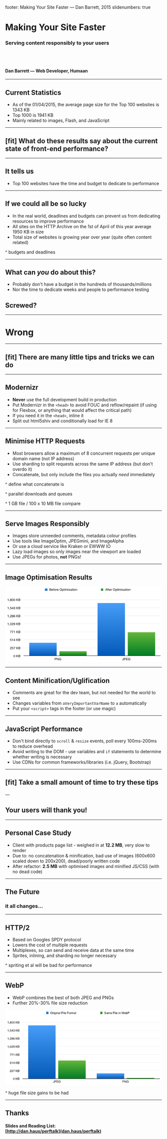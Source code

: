 footer: Making Your Site Faster — Dan Barrett, 2015
slidenumbers: true
# Making Your Site Faster
### Serving content responsibly to your users

#### <br /><br /><br />Dan Barrett — Web Developer, Humaan

---

## Current Statistics
- As of the 01/04/2015, the average page size for the Top 100 websites is 1343 KB
- Top 1000 is 1941 KB
- Mainly related to images, Flash, and JavaScript

---

## [fit] What do these results say about the current state of front-end performance?

---

## It tells us
- Top 100 websites have the time and budget to dedicate to performance

---

## If we could all be so lucky

- In the real world, deadlines and budgets can prevent us from dedicating resources to improve performance
- All sites on the HTTP Archive on the 1st of April of this year average 1950 KB in size
- Total size of websites is growing year over year (quite often content related)

^ budgets and deadlines

---

## What can _you_ do about this?

- Probably don't have a budget in the hundreds of thousands/millions
- Nor the time to dedicate weeks and people to performance testing

## Screwed?

---

# **Wrong**

---

## [fit] There are many little tips and tricks we can do

---

## Modernizr
- **Never** use the full development build in production
- Put Modernizr in the `<head>` to avoid FOUC and reflow/repaint (if using for Flexbox, or anything that would affect the critical path)
- If you need it in the `<head>`, inline it
- Split out html5shiv and conditionally load for IE 8

---

## Minimise HTTP Requests
- Most browsers allow a maximum of 8 concurrent requests per unique domain name (not IP address)
- Use sharding to split requests across the same IP address (but don't overdo it)
- Concatenate, but only include the files you actually _need_ immediately

^ define what concatenate is

^ parallel downloads and queues

^ 1 GB file / 100 x 10 MB file compare

---

## Serve Images Responsibly

- Images store unneeded comments, metadata colour profiles
- Use tools like ImageOptim, JPEGmini, and ImageAlpha
- Or use a cloud service like Kraken or EWWW IO
- Lazy load images so only images near the viewport are loaded
- Use JPEGs for photos, **not** PNGs!

---

## Image Optimisation Results

![inline](images/img_graph.png)

---

## Content Minification/Uglification

- Comments are great for the dev team, but not needed for the world to see
- Changes variables from `aVeryImportantVarName` to `a` automatically
- Put your `<script>` tags in the footer (or use magic)

---

## JavaScript Performance

- Don't bind directly to `scroll` & `resize` events, poll every 100ms-200ms to reduce overhead
- Avoid writing to the DOM - use variables and `if` statements to determine whether writing is necessary
- Use CDNs for common frameworks/libraries (i.e. jQuery, Bootstrap)

---

## [fit] Take a small amount of time to try these tips

—

## Your users will thank you!

---

## Personal Case Study

- Client with products page list - weighed in at **12.2 MB**, very slow to render
- Due to: no concatenation & minification, bad use of images (600x600 scaled down to 200x200), dead/poorly written code
- After refactor: **2.5 MB** with optimised images and minified JS/CSS (with no dead code)

---

## The Future

### it all changes...

---

## HTTP/2

- Based on Googles SPDY protocol
- Lowers the cost of multiple requests
- Multiplexes, so can send and receive data at the same time
- Sprites, inlining, and sharding no longer necessary

^ spriting et al will be bad for performance

---

## WebP

- WebP combines the best of both JPEG and PNGs
- Further 20%-30% file size reduction

![inline](images/webp_graph.png)

^ huge file size gains to be had

---

## Thanks

#### Slides and Reading List:<br />[http://dan.haus/perftalk](dan.haus/perftalk)